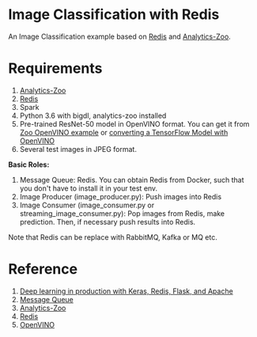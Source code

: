 # Image Classification with Redis
An Image Classification example based on [Redis](https://redis.io/) and [Analytics-Zoo](https://github.com/intel-analytics/analytics-zoo).
 

# Requirements

1. [Analytics-Zoo](https://github.com/intel-analytics/analytics-zoo)
2. [Redis](https://redis.io/)
3. Spark
4. Python 3.6 with bigdl, analytics-zoo installed
5. Pre-trained ResNet-50 model in OpenVINO format. You can get it from [Zoo OpenVINO example](https://github.com/intel-analytics/analytics-zoo/tree/master/zoo/src/main/scala/com/intel/analytics/zoo/examples/vnni/openvino) or [converting a TensorFlow Model with OpenVINO](https://docs.openvinotoolkit.org/latest/_docs_MO_DG_prepare_model_convert_model_Convert_Model_From_TensorFlow.html)
6. Several test images in JPEG format.


**Basic Roles:**

1. Message Queue: Redis. You can obtain Redis from Docker, such that you don't have to install it in your test env.
2. Image Producer (image_producer.py): Push images into Redis
3. Image Consumer (image_consumer.py or streaming_image_consumer.py): Pop images from Redis, make prediction. Then, if necessary push results into Redis.

Note that Redis can be replace with RabbitMQ, Kafka or MQ etc. 

# Reference
1. [Deep learning in production with Keras, Redis, Flask, and Apache
](https://www.pyimagesearch.com/2018/02/05/deep-learning-production-keras-redis-flask-apache/)
2. [Message Queue](https://en.wikipedia.org/wiki/Message_queue)
3. [Analytics-Zoo](https://github.com/intel-analytics/analytics-zoo)
4. [Redis](https://redis.io/)
5. [OpenVINO](https://software.intel.com/en-us/openvino-toolkit)
